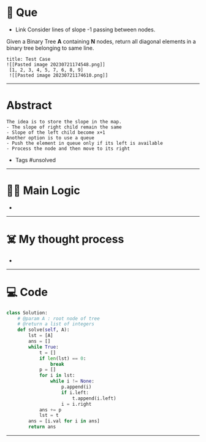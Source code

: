 # 🧩 Que
- Link
Consider lines of slope -1 passing between nodes.

Given a Binary Tree **A** containing **N** nodes, return all diagonal elements in a binary tree belonging to same line.
```ad-question
title: Test Case
![[Pasted image 20230721174548.png]]
 [1, 2, 3, 4, 5, 7, 6, 8, 9]
 ![[Pasted image 20230721174610.png]]
```

---
# Abstract
```ad-abstract
The idea is to store the slope in the map.
- The slope of right child remain the same
- Slope of the left child become x+1
Another option is to use a queue
- Push the element in queue only if its left is available
- Process the node and then move to its right
```

- Tags #unsolved 
--- 
# 🕵️‍♂️ Main Logic
- 

---
# ☠️ My thought process
- 
---

# 💻 Code
```python
class Solution:
    # @param A : root node of tree
    # @return a list of integers
    def solve(self, A):
        lst = [A]
        ans = []
        while True:
            t = []
            if len(lst) == 0:
                break
            p = []
            for i in lst:
                while i != None:
                    p.append(i)
                    if i.left:
                        t.append(i.left)
                    i = i.right
            ans += p
            lst = t
        ans = [i.val for i in ans]
        return ans
```
---
